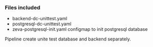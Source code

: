 ### Files included

* backend-dc-unittest.yaml
* postgresql-dc-unittest.yaml
* zeva-postgresql-init.yaml configmap to init postgresql database

Pipeline create unite test database and backend separately. 